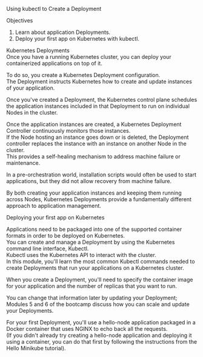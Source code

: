 Using kubectl to Create a Deployment   

Objectives  
1. Learn about application Deployments.   
2. Deploy your first app on Kubernetes with kubectl.   

Kubernetes Deployments   
Once you have a running Kubernetes cluster, you can deploy your containerized applications on top of it.    

To do so, you create a Kubernetes Deployment configuration.    
The Deployment instructs Kubernetes how to create and update instances of your application.  

Once you've created a Deployment, the Kubernetes control plane schedules the application instances included in that Deployment to run on individual Nodes in the cluster.  

Once the application instances are created, a Kubernetes Deployment Controller continuously monitors those instances.  
If the Node hosting an instance goes down or is deleted, the Deployment controller replaces the instance with an instance on another Node in the cluster.  
This provides a self-healing mechanism to address machine failure or maintenance.  

In a pre-orchestration world, installation scripts would often be used to start applications, but they did not allow recovery from machine failure.   

By both creating your application instances and keeping them running across Nodes, Kubernetes Deployments provide a fundamentally different approach to application management.  



Deploying your first app on Kubernetes  

Applications need to be packaged into one of the supported container formats in order to be deployed on Kubernetes.    
You can create and manage a Deployment by using the Kubernetes command line interface, Kubectl.   
Kubectl uses the Kubernetes API to interact with the cluster.   
In this module, you'll learn the most common Kubectl commands needed to create Deployments that run your applications on a Kubernetes cluster.   

When you create a Deployment, you'll need to specify the container image for your application and the number of replicas that you want to run.   

You can change that information later by updating your Deployment; 
Modules 5 and 6 of the bootcamp discuss how you can scale and update your Deployments.  

For your first Deployment, you'll use a hello-node application packaged in a Docker container that uses NGINX to echo back all the requests.    
(If you didn't already try creating a hello-node application and deploying it using a container, you can do that first by following the instructions from the Hello Minikube tutorial).   








